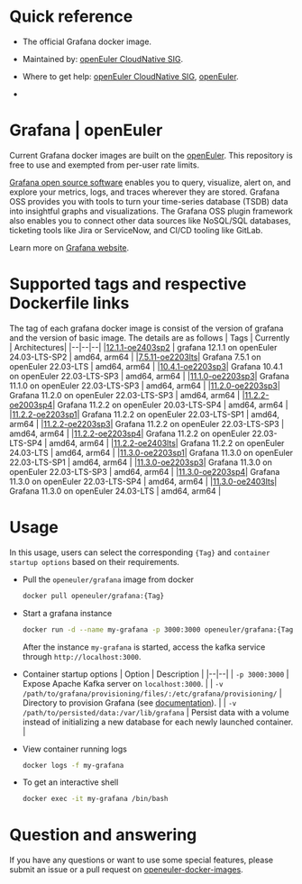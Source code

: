 # Quick reference

- The official Grafana docker image.

- Maintained by: [openEuler CloudNative SIG](https://gitee.com/openeuler/cloudnative).

- Where to get help: [openEuler CloudNative SIG](https://gitee.com/openeuler/cloudnative), [openEuler](https://gitee.com/openeuler/community).
- 
# Grafana | openEuler
Current Grafana docker images are built on the [openEuler](https://repo.openeuler.org/). This repository is free to use and exempted from per-user rate limits.

[Grafana open source software](https://grafana.com/oss/) enables you to query, visualize, alert on, and explore your metrics, logs, and traces wherever they are stored. Grafana OSS provides you with tools to turn your time-series database (TSDB) data into insightful graphs and visualizations. The Grafana OSS plugin framework also enables you to connect other data sources like NoSQL/SQL databases, ticketing tools like Jira or ServiceNow, and CI/CD tooling like GitLab.

Learn more on [Grafana website](https://grafana.com/docs/grafana/latest/introduction/).

# Supported tags and respective Dockerfile links
The tag of each grafana docker image is consist of the version of grafana and the version of basic image. The details are as follows
| Tags | Currently |  Architectures|
|--|--|--|
|[12.1.1-oe2403sp2](https://gitee.com/openeuler/openeuler-docker-images/blob/master/Cloud/grafana/12.1.1/24.03-lts-sp2/Dockerfile) | grafana 12.1.1 on openEuler 24.03-LTS-SP2 | amd64, arm64 |
|[7.5.11-oe2203lts](https://gitee.com/openeuler/openeuler-docker-images/blob/master/Cloud/grafana/7.5.1/22.03-lts/Dockerfile)| Grafana 7.5.1 on openEuler 22.03-LTS | amd64, arm64 |
|[10.4.1-oe2203sp3](https://gitee.com/openeuler/openeuler-docker-images/blob/master/Cloud/grafana/10.4.1/22.03-lts-sp3/Dockerfile)| Grafana 10.4.1 on openEuler 22.03-LTS-SP3 | amd64, arm64 |
|[11.1.0-oe2203sp3](https://gitee.com/openeuler/openeuler-docker-images/blob/master/Cloud/grafana/11.1.0/22.03-lts-sp3/Dockerfile)| Grafana 11.1.0 on openEuler 22.03-LTS-SP3 | amd64, arm64 |
|[11.2.0-oe2203sp3](https://gitee.com/openeuler/openeuler-docker-images/blob/master/Cloud/grafana/11.2.0/22.03-lts-sp3/Dockerfile)| Grafana 11.2.0 on openEuler 22.03-LTS-SP3 | amd64, arm64 |
|[11.2.2-oe2003sp4](https://gitee.com/openeuler/openeuler-docker-images/blob/master/Cloud/grafana/11.2.2/20.03-lts-sp4/Dockerfile)| Grafana 11.2.2 on openEuler 20.03-LTS-SP4 | amd64, arm64 |
|[11.2.2-oe2203sp1](https://gitee.com/openeuler/openeuler-docker-images/blob/master/Cloud/grafana/11.2.2/22.03-lts-sp1/Dockerfile)| Grafana 11.2.2 on openEuler 22.03-LTS-SP1 | amd64, arm64 |
|[11.2.2-oe2203sp3](https://gitee.com/openeuler/openeuler-docker-images/blob/master/Cloud/grafana/11.2.2/22.03-lts-sp3/Dockerfile)| Grafana 11.2.2 on openEuler 22.03-LTS-SP3 | amd64, arm64 |
|[11.2.2-oe2203sp4](https://gitee.com/openeuler/openeuler-docker-images/blob/master/Cloud/grafana/11.2.2/22.03-lts-sp4/Dockerfile)| Grafana 11.2.2 on openEuler 22.03-LTS-SP4 | amd64, arm64 |
|[11.2.2-oe2403lts](https://gitee.com/openeuler/openeuler-docker-images/blob/master/Cloud/grafana/11.2.2/24.03-lts/Dockerfile)| Grafana 11.2.2 on openEuler 24.03-LTS | amd64, arm64 |
|[11.3.0-oe2203sp1](https://gitee.com/openeuler/openeuler-docker-images/blob/master/Cloud/grafana/11.3.0/22.03-lts-sp1/Dockerfile)| Grafana 11.3.0 on openEuler 22.03-LTS-SP1 | amd64, arm64 |
|[11.3.0-oe2203sp3](https://gitee.com/openeuler/openeuler-docker-images/blob/master/Cloud/grafana/11.3.0/22.03-lts-sp3/Dockerfile)| Grafana 11.3.0 on openEuler 22.03-LTS-SP3 | amd64, arm64 |
|[11.3.0-oe2203sp4](https://gitee.com/openeuler/openeuler-docker-images/blob/master/Cloud/grafana/11.3.0/22.03-lts-sp4/Dockerfile)| Grafana 11.3.0 on openEuler 22.03-LTS-SP4 | amd64, arm64 |
|[11.3.0-oe2403lts](https://gitee.com/openeuler/openeuler-docker-images/blob/master/Cloud/grafana/11.3.0/24.03-lts/Dockerfile)| Grafana 11.3.0 on openEuler 24.03-LTS | amd64, arm64 |

# Usage
In this usage, users can select the corresponding `{Tag}` and `container startup options` based on their requirements.

- Pull the `openeuler/grafana` image from docker
	```bash
	docker pull openeuler/grafana:{Tag}
	```
- Start a grafana instance

	```bash
	docker run -d --name my-grafana -p 3000:3000 openeuler/grafana:{Tag}
	```
	After the instance `my-grafana` is started, access the kafka service through `http://localhost:3000`.
			
			
- Container startup options
	| Option | Description |
	|--|--|
	| `-p 3000:3000`	 | 	Expose Apache Kafka server on `localhost:3000`. |
    | `-v /path/to/grafana/provisioning/files/:/etc/grafana/provisioning/` | Directory to provision Grafana (see [documentation](https://grafana.com/docs/grafana/latest/administration/provisioning/)⁠). |
    | `-v /path/to/persisted/data:/var/lib/grafana`	| Persist data with a volume instead of initializing a new database for each newly launched container. |

- View container running logs
	```bash
	docker logs -f my-grafana
	```
- To get an interactive shell
	```bash
	docker exec -it my-grafana /bin/bash
	```
# Question and answering
If you have any questions or want to use some special features, please submit an issue or a pull request on [openeuler-docker-images](https://gitee.com/openeuler/openeuler-docker-images).